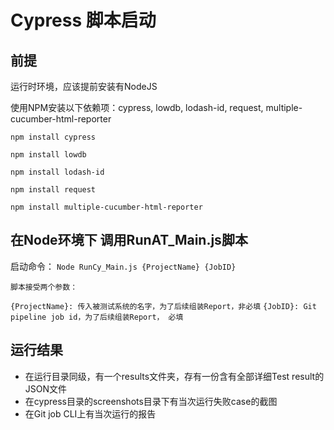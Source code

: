 # Cypress 脚本启动

## 前提
运行时环境，应该提前安装有NodeJS

使用NPM安装以下依赖项：cypress, lowdb, lodash-id, request, multiple-cucumber-html-reporter

`npm install cypress`

`npm install lowdb`

`npm install lodash-id`

`npm install request`

`npm install multiple-cucumber-html-reporter`

## 在Node环境下 调用RunAT_Main.js脚本

启动命令：
`Node RunCy_Main.js {ProjectName} {JobID}`

`脚本接受两个参数：`

`{ProjectName}: 传入被测试系统的名字，为了后续组装Report，非必填`
`{JobID}: Git pipeline job id，为了后续组装Report， 必填`

## 运行结果
* 在运行目录同级，有一个results文件夹，存有一份含有全部详细Test result的JSON文件
* 在cypress目录的screenshots目录下有当次运行失败case的截图
* 在Git job CLI上有当次运行的报告
